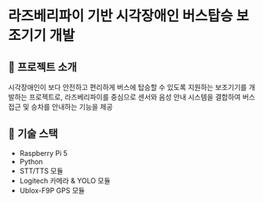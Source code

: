 # 라즈베리파이 기반 시각장애인 버스탑승 보조기기 개발

## 📌 프로젝트 소개
시각장애인이 보다 안전하고 편리하게 버스에 탑승할 수 있도록 지원하는 보조기기를 개발하는 프로젝트로, 라즈베리파이를 중심으로 센서와 음성 안내 시스템을 결합하여 버스 접근 및 승차를 안내하는 기능을 제공

## 🔧 기술 스택
- Raspberry Pi 5
- Python
- STT/TTS 모듈
- Logitech 카메라 & YOLO 모듈
- Ublox-F9P GPS 모듈
